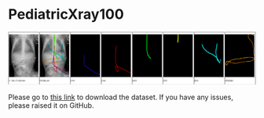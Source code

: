# PediatricXray100
<img src="example.png" width="900px"/>

Please go to [this link](https://forms.gle/kkpUhygWjhwLjP9D7) to download the dataset.
If you have any issues, please raised it on GitHub.
